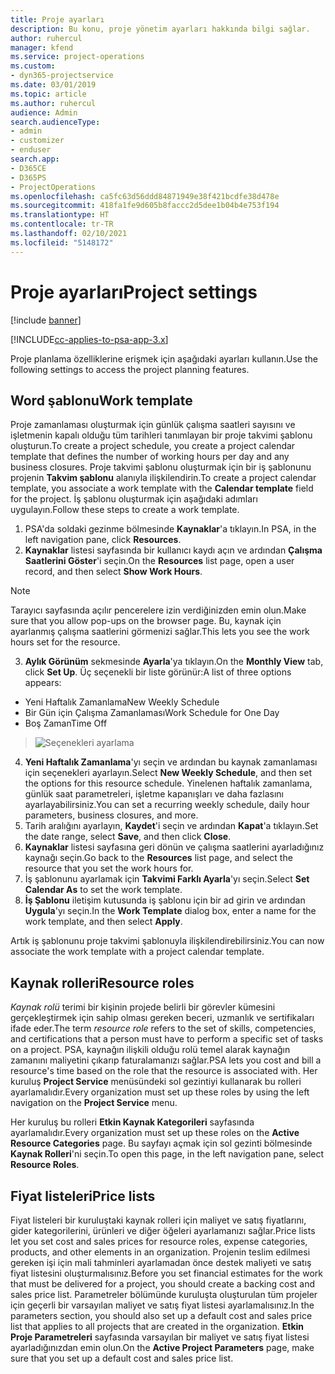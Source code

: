 ```yaml
---
title: Proje ayarları
description: Bu konu, proje yönetim ayarları hakkında bilgi sağlar.
author: ruhercul
manager: kfend
ms.service: project-operations
ms.custom:
- dyn365-projectservice
ms.date: 03/01/2019
ms.topic: article
ms.author: ruhercul
audience: Admin
search.audienceType:
- admin
- customizer
- enduser
search.app:
- D365CE
- D365PS
- ProjectOperations
ms.openlocfilehash: ca5fc63d56ddd84871949e38f421bcdfe38d478e
ms.sourcegitcommit: 418fa1fe9d605b8faccc2d5dee1b04b4e753f194
ms.translationtype: HT
ms.contentlocale: tr-TR
ms.lasthandoff: 02/10/2021
ms.locfileid: "5148172"
---
```

# <a name="project-settings"></a><span data-ttu-id="0d506-103">Proje ayarları</span><span class="sxs-lookup"><span data-stu-id="0d506-103">Project settings</span></span>

[!include [banner](../includes/psa-now-project-operations.md)]

[!INCLUDE[cc-applies-to-psa-app-3.x](../includes/cc-applies-to-psa-app-3x.md)]

<span data-ttu-id="0d506-104">Proje planlama özelliklerine erişmek için aşağıdaki ayarları kullanın.</span><span class="sxs-lookup"><span data-stu-id="0d506-104">Use the following settings to access the project planning features.</span></span>

## <a name="work-template"></a><span data-ttu-id="0d506-105">Word şablonu</span><span class="sxs-lookup"><span data-stu-id="0d506-105">Work template</span></span>

<span data-ttu-id="0d506-106">Proje zamanlaması oluşturmak için günlük çalışma saatleri sayısını ve işletmenin kapalı olduğu tüm tarihleri tanımlayan bir proje takvimi şablonu oluşturun.</span><span class="sxs-lookup"><span data-stu-id="0d506-106">To create a project schedule, you create a project calendar template that defines the number of working hours per day and any business closures.</span></span> <span data-ttu-id="0d506-107">Proje takvimi şablonu oluşturmak için bir iş şablonunu projenin **Takvim şablonu** alanıyla ilişkilendirin.</span><span class="sxs-lookup"><span data-stu-id="0d506-107">To create a project calendar template, you associate a work template with the **Calendar template** field for the project.</span></span> <span data-ttu-id="0d506-108">İş şablonu oluşturmak için aşağıdaki adımları uygulayın.</span><span class="sxs-lookup"><span data-stu-id="0d506-108">Follow these steps to create a work template.</span></span>

1. <span data-ttu-id="0d506-109">PSA'da soldaki gezinme bölmesinde **Kaynaklar**'a tıklayın.</span><span class="sxs-lookup"><span data-stu-id="0d506-109">In PSA, in the left navigation pane, click **Resources**.</span></span> 
2. <span data-ttu-id="0d506-110">**Kaynaklar** listesi sayfasında bir kullanıcı kaydı açın ve ardından **Çalışma Saatlerini Göster**'i seçin.</span><span class="sxs-lookup"><span data-stu-id="0d506-110">On the **Resources** list page, open a user record, and then select **Show Work Hours**.</span></span>

  > [!NOTE]
  > <span data-ttu-id="0d506-111">Tarayıcı sayfasında açılır pencerelere izin verdiğinizden emin olun.</span><span class="sxs-lookup"><span data-stu-id="0d506-111">Make sure that you allow pop-ups on the browser page.</span></span> <span data-ttu-id="0d506-112">Bu, kaynak için ayarlanmış çalışma saatlerini görmenizi sağlar.</span><span class="sxs-lookup"><span data-stu-id="0d506-112">This lets you see the work hours set for the resource.</span></span>
  
3. <span data-ttu-id="0d506-113">**Aylık Görünüm** sekmesinde **Ayarla**'ya tıklayın.</span><span class="sxs-lookup"><span data-stu-id="0d506-113">On the **Monthly View** tab, click **Set Up**.</span></span> <span data-ttu-id="0d506-114">Üç seçenekli bir liste görünür:</span><span class="sxs-lookup"><span data-stu-id="0d506-114">A list of three options appears:</span></span> 

  - <span data-ttu-id="0d506-115">Yeni Haftalık Zamanlama</span><span class="sxs-lookup"><span data-stu-id="0d506-115">New Weekly Schedule</span></span>
  - <span data-ttu-id="0d506-116">Bir Gün için Çalışma Zamanlaması</span><span class="sxs-lookup"><span data-stu-id="0d506-116">Work Schedule for One Day</span></span>
  - <span data-ttu-id="0d506-117">Boş Zaman</span><span class="sxs-lookup"><span data-stu-id="0d506-117">Time Off</span></span>

> ![Seçenekleri ayarlama](media/project-13.png)

4. <span data-ttu-id="0d506-119">**Yeni Haftalık Zamanlama**'yı seçin ve ardından bu kaynak zamanlaması için seçenekleri ayarlayın.</span><span class="sxs-lookup"><span data-stu-id="0d506-119">Select **New Weekly Schedule**, and then set the options for this resource schedule.</span></span> <span data-ttu-id="0d506-120">Yinelenen haftalık zamanlama, günlük saat parametreleri, işletme kapanışları ve daha fazlasını ayarlayabilirsiniz.</span><span class="sxs-lookup"><span data-stu-id="0d506-120">You can set a recurring weekly schedule, daily hour parameters, business closures, and more.</span></span>
5. <span data-ttu-id="0d506-121">Tarih aralığını ayarlayın, **Kaydet**'i seçin ve ardından **Kapat**'a tıklayın.</span><span class="sxs-lookup"><span data-stu-id="0d506-121">Set the date range, select **Save**, and then click **Close**.</span></span> 
6. <span data-ttu-id="0d506-122">**Kaynaklar** listesi sayfasına geri dönün ve çalışma saatlerini ayarladığınız kaynağı seçin.</span><span class="sxs-lookup"><span data-stu-id="0d506-122">Go back to the **Resources** list page, and select the resource that you set the work hours for.</span></span> 
7. <span data-ttu-id="0d506-123">İş şablonunu ayarlamak için **Takvimi Farklı Ayarla**'yı seçin.</span><span class="sxs-lookup"><span data-stu-id="0d506-123">Select **Set Calendar As** to set the work template.</span></span> 
8. <span data-ttu-id="0d506-124">**İş Şablonu** iletişim kutusunda iş şablonu için bir ad girin ve ardından **Uygula**'yı seçin.</span><span class="sxs-lookup"><span data-stu-id="0d506-124">In the **Work Template** dialog box, enter a name for the work template, and then select **Apply**.</span></span> 

<span data-ttu-id="0d506-125">Artık iş şablonunu proje takvimi şablonuyla ilişkilendirebilirsiniz.</span><span class="sxs-lookup"><span data-stu-id="0d506-125">You can now associate the work template with a project calendar template.</span></span>

## <a name="resource-roles"></a><span data-ttu-id="0d506-126">Kaynak rolleri</span><span class="sxs-lookup"><span data-stu-id="0d506-126">Resource roles</span></span>

<span data-ttu-id="0d506-127">*Kaynak rolü* terimi bir kişinin projede belirli bir görevler kümesini gerçekleştirmek için sahip olması gereken beceri, uzmanlık ve sertifikaları ifade eder.</span><span class="sxs-lookup"><span data-stu-id="0d506-127">The term *resource role* refers to the set of skills, competencies, and certifications that a person must have to perform a specific set of tasks on a project.</span></span> <span data-ttu-id="0d506-128">PSA, kaynağın ilişkili olduğu rolü temel alarak kaynağın zamanını maliyetini çıkarıp faturalamanızı sağlar.</span><span class="sxs-lookup"><span data-stu-id="0d506-128">PSA lets you cost and bill a resource's time based on the role that the resource is associated with.</span></span> <span data-ttu-id="0d506-129">Her kuruluş **Project Service** menüsündeki sol gezintiyi kullanarak bu rolleri ayarlamalıdır.</span><span class="sxs-lookup"><span data-stu-id="0d506-129">Every organization must set up these roles by using the left navigation on the **Project Service** menu.</span></span>

<span data-ttu-id="0d506-130">Her kuruluş bu rolleri **Etkin Kaynak Kategorileri** sayfasında ayarlamalıdır.</span><span class="sxs-lookup"><span data-stu-id="0d506-130">Every organization must set up these roles on the **Active Resource Categories** page.</span></span> <span data-ttu-id="0d506-131">Bu sayfayı açmak için sol gezinti bölmesinde **Kaynak Rolleri**'ni seçin.</span><span class="sxs-lookup"><span data-stu-id="0d506-131">To open this page, in the left navigation pane, select **Resource Roles**.</span></span>

## <a name="price-lists"></a><span data-ttu-id="0d506-132">Fiyat listeleri</span><span class="sxs-lookup"><span data-stu-id="0d506-132">Price lists</span></span>

<span data-ttu-id="0d506-133">Fiyat listeleri bir kuruluştaki kaynak rolleri için maliyet ve satış fiyatlarını, gider kategorilerini, ürünleri ve diğer öğeleri ayarlamanızı sağlar.</span><span class="sxs-lookup"><span data-stu-id="0d506-133">Price lists let you set cost and sales prices for resource roles, expense categories, products, and other elements in an organization.</span></span> <span data-ttu-id="0d506-134">Projenin teslim edilmesi gereken işi için mali tahminleri ayarlamadan önce destek maliyeti ve satış fiyat listesini oluşturmalısınız.</span><span class="sxs-lookup"><span data-stu-id="0d506-134">Before you set financial estimates for the work that must be delivered for a project, you should create a backing cost and sales price list.</span></span> <span data-ttu-id="0d506-135">Parametreler bölümünde kuruluşta oluşturulan tüm projeler için geçerli bir varsayılan maliyet ve satış fiyat listesi ayarlamalısınız.</span><span class="sxs-lookup"><span data-stu-id="0d506-135">In the parameters section, you should also set up a default cost and sales price list that applies to all projects that are created in the organization.</span></span> <span data-ttu-id="0d506-136">**Etkin Proje Parametreleri** sayfasında varsayılan bir maliyet ve satış fiyat listesi ayarladığınızdan emin olun.</span><span class="sxs-lookup"><span data-stu-id="0d506-136">On the **Active Project Parameters** page, make sure that you set up a default cost and sales price list.</span></span>
